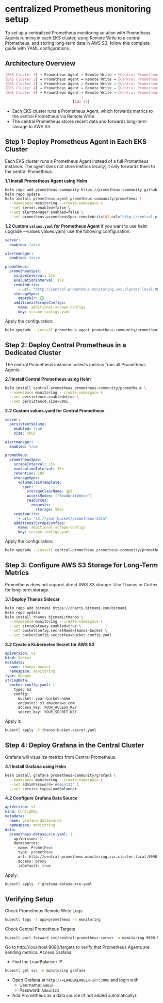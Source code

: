 
# centralized Prometheus monitoring setup

To set up a centralized Prometheus monitoring solution with Prometheus Agents running in each EKS cluster, using Remote Write to a central Prometheus, and storing long-term data in AWS S3, follow this complete guide with YAML configurations.

## Architecture Overview
```css
[EKS Cluster 1] → Prometheus Agent → Remote Write → [Central Prometheus] → [Grafana]
[EKS Cluster 2] → Prometheus Agent → Remote Write → [Central Prometheus] → [Grafana]
[EKS Cluster 3] → Prometheus Agent → Remote Write → [Central Prometheus] → [Grafana]
[EKS Cluster 4] → Prometheus Agent → Remote Write → [Central Prometheus] → [Grafana]
[EKS Cluster 5] → Prometheus Agent → Remote Write → [Central Prometheus] → [Grafana]
                                   ↓
                               [AWS S3]
```

- Each EKS cluster runs a Prometheus Agent, which forwards metrics to the central Prometheus via Remote Write.
- The central Prometheus stores recent data and forwards long-term storage to AWS S3.

## Step 1: Deploy Prometheus Agent in Each EKS Cluster
Each EKS cluster runs a Prometheus Agent instead of a full Prometheus instance. The agent does not store metrics locally; it only forwards them to the central Prometheus.

**1.1 Install Prometheus Agent using Helm**
```sh
helm repo add prometheus-community https://prometheus-community.github.io/helm-charts
helm repo update
helm install prometheus-agent prometheus-community/prometheus \
  --namespace monitoring --create-namespace \
  --set server.enabled=false \
  --set alertmanager.enabled=false \
  --set prometheus.prometheusSpec.remoteWrite[0].url="http://central-prometheus.monitoring.svc.cluster.local:9090/api/v1/write"
```
**1.2 Custom `values.yaml` for Prometheus Agent**
If you want to use helm upgrade --values values.yaml, use the following configuration:
```yaml
server:
  enabled: false

alertmanager:
  enabled: false

prometheus:
  prometheusSpec:
    scrapeInterval: 15s
    evaluationInterval: 15s
    remoteWrite:
      - url: "http://central-prometheus.monitoring.svc.cluster.local:9090/api/v1/write"
    storageSpec:
      emptyDir: {}
    additionalScrapeConfigs:
      name: additional-scrape-configs
      key: scrape-configs.yaml
```
Apply the configuration:
```sh
helm upgrade --install prometheus-agent prometheus-community/prometheus -f values.yaml -n monitoring
```
## Step 2: Deploy Central Prometheus in a Dedicated Cluster
The central Prometheus instance collects metrics from all Prometheus Agents.

**2.1 Install Central Prometheus using Helm**
```sh
helm install central-prometheus prometheus-community/prometheus \
  --namespace monitoring --create-namespace \
  --set persistence.enabled=true \
  --set persistence.size=50Gi
```
**2.2 Custom values.yaml for Central Prometheus**
```yaml
server:
  persistentVolume:
    enabled: true
    size: 50Gi

alertmanager:
  enabled: true

prometheus:
  prometheusSpec:
    scrapeInterval: 15s
    evaluationInterval: 15s
    retention: 10d
    storageSpec:
      volumeClaimTemplate:
        spec:
          storageClassName: gp2
          accessModes: ["ReadWriteOnce"]
          resources:
            requests:
              storage: 50Gi
    remoteWrite:
      - url: "s3://your-bucket/prometheus-data"
    additionalScrapeConfigs:
      name: additional-scrape-configs
      key: scrape-configs.yaml
```
Apply the configuration:
```sh
helm upgrade --install central-prometheus prometheus-community/prometheus -f values.yaml -n monitoring
```
## Step 3: Configure AWS S3 Storage for Long-Term Metrics
Prometheus does not support direct AWS S3 storage. Use Thanos or Cortex for long-term storage.

**3.1 Deploy Thanos Sidecar**
```sh
helm repo add bitnami https://charts.bitnami.com/bitnami
helm repo update
helm install thanos bitnami/thanos \
  --namespace monitoring --create-namespace \
  --set storeGateway.enabled=true \
  --set bucketConfig.secretName=thanos-bucket \
  --set bucketConfig.secretKey=bucket-config.yaml
```
**3.2 Create a Kubernetes Secret for AWS S3**
```yaml
apiVersion: v1
kind: Secret
metadata:
  name: thanos-bucket
  namespace: monitoring
type: Opaque
stringData:
  bucket-config.yaml: |
    type: S3
    config:
      bucket: your-bucket-name
      endpoint: s3.amazonaws.com
      access_key: YOUR_ACCESS_KEY
      secret_key: YOUR_SECRET_KEY
```
Apply it:
```sh
kubectl apply -f thanos-bucket-secret.yaml
```

## Step 4: Deploy Grafana in the Central Cluster
Grafana will visualize metrics from Central Prometheus.

**4.1 Install Grafana using Helm**
```sh
helm install grafana prometheus-community/grafana \
  --namespace monitoring --create-namespace \
  --set adminPassword='Admin123' \
  --set service.type=LoadBalancer
```
**4.2 Configure Grafana Data Source**
```yaml
apiVersion: v1
kind: ConfigMap
metadata:
  name: grafana-datasource
  namespace: monitoring
data:
  prometheus-datasource.yaml: |
    apiVersion: 1
    datasources:
    - name: Prometheus
      type: prometheus
      url: http://central-prometheus.monitoring.svc.cluster.local:9090
      access: proxy
      isDefault: true
```
Apply:
```sh
kubectl apply -f grafana-datasource.yaml
```
## Verifying Setup
Check Prometheus Remote Write Logs
```sh
kubectl logs -l app=prometheus -n monitoring
```
Check Central Prometheus Targets
```sh
kubectl port-forward svc/central-prometheus-server -n monitoring 9090:9090
```
Go to http://localhost:9090/targets to verify that Prometheus Agents are sending metrics.
Access Grafana
- Find the LoadBalancer IP:
```sh
kubectl get svc -n monitoring grafana
```
- Open Grafana at `http://<LOADBALANCER-IP>:3000` and login with
  - Username: `admin`
  - Password: `Admin123`
- Add Prometheus as a data source (if not added automatically).






